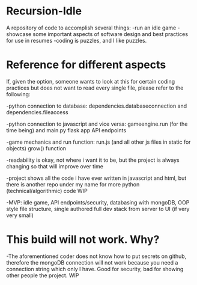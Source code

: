 # Recursion-Idle

A repository of code to accomplish several things:
  -run an idle game
  -showcase some important aspects of software design and best practices for use in
resumes
  -coding is puzzles, and I like puzzles.

# Reference for different aspects

If, given the option, someone wants to look at this for certain coding practices but does not
want to read every single file, please refer to the following:

-python connection to database: dependencies.databaseconnection and dependencies.fileaccess

-python connection to javascript and vice versa: gameengine.run (for the time being) and main.py
flask app API endpoints

-game mechanics and run function: run.js (and all other js files in static for objects) grow() 
function

-readability is okay, not where i want it to be, but the project is always changing so that
will improve over time

-project shows all the code i have ever written in javascript and html, but there is another repo
under my name for more python (technical/algorithmic) code WIP

-MVP: idle game, API endpoints/security, databasing with mongoDB, OOP style file structure, 
single authored full dev stack from server to UI (if very very small)

# This build will not work. Why?

-The aforementioned coder does not know how to put secrets on github, therefore the mongoDB connection
will not work because you need a connection string which only I have. Good for security,
bad for showing other people the project. WIP
